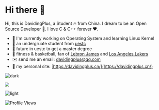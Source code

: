 # Hi there 👋

Hi, this is DavidingPlus, a Student 🔥 from China. I dream to be an Open Source Developer 🚀. I love C & C++ forever ❤️.

- 👶 I'm currently working on Operating System and learning Linux Kernel
- 🎒 an undergruate student from [uestc](https://www.uestc.edu.cn/)
- 👯 future in uestc to get a master degree
- 🏀 fitness & basketball, fan of [Lebron James](https://www.lebronjames.com/) and [Los Angeles Lakers](https://www.nba.com/lakers/)
- ✉️ send me an email: davidingplus@qq.com
- 🔎 my personal site: [https://davidingplus.cn/](https://davidingplus.cn/)


![dark](https://raw.githubusercontent.com/DavidingPlus/DavidingPlus/output/github-contribution-grid-snake-dark.svg)

<img src="https://github.com/user-attachments/assets/a1020308-a355-4749-ab80-23f820b7ced9" style="zoom: 80%;" />

![light](https://raw.githubusercontent.com/DavidingPlus/DavidingPlus/output/github-contribution-grid-snake.svg)

![Profile Views](https://visitcount.itsvg.in/api?id=DavidingPlus&label=Profile%20Views&color=10&icon=4&pretty=true)

